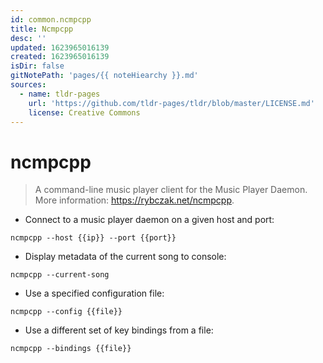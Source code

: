 ```yaml
---
id: common.ncmpcpp
title: Ncmpcpp
desc: ''
updated: 1623965016139
created: 1623965016139
isDir: false
gitNotePath: 'pages/{{ noteHiearchy }}.md'
sources:
  - name: tldr-pages
    url: 'https://github.com/tldr-pages/tldr/blob/master/LICENSE.md'
    license: Creative Commons
---
```

# ncmpcpp

> A command-line music player client for the Music Player Daemon.
> More information: <https://rybczak.net/ncmpcpp>.

- Connect to a music player daemon on a given host and port:

`ncmpcpp --host {{ip}} --port {{port}}`

- Display metadata of the current song to console:

`ncmpcpp --current-song`

- Use a specified configuration file:

`ncmpcpp --config {{file}}`

- Use a different set of key bindings from a file:

`ncmpcpp --bindings {{file}}`

